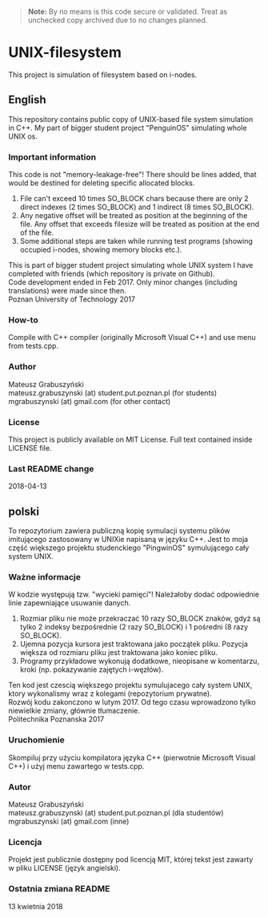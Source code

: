> **Note:** By no means is this code secure or validated. Treat as unchecked copy archived due to no changes planned.

# UNIX-filesystem
This project is simulation of filesystem based on i-nodes.

## English
This repository contains public copy of UNIX-based file system simulation in C++. My part of bigger student project "PenguinOS" simulating whole UNIX os.

### Important information
This code is not "memory-leakage-free"! There should be lines added, that would be destined for deleting specific allocated blocks.
1) File can't exceed 10 times SO_BLOCK chars because there are only 2 direct indexes (2 times SO_BLOCK) and 1 indirect (8 times SO_BLOCK).
2) Any negative offset will be treated as position at the beginning of the file. Any offset that exceeds filesize will be treated as position at the end of the file.
3) Some additional steps are taken while running test programs (showing occupied i-nodes, showing memory blocks etc.).

This is part of bigger student project simulating whole UNIX system I have completed with friends (which repository is private on Github).  
Code development ended in Feb 2017. Only minor changes (including translations) were made since then.  
Poznan University of Technology 2017

### How-to
Compile with C++ compiler (originally Microsoft Visual C++) and use menu from tests.cpp.

### Author
Mateusz Grabuszyński  
mateusz.grabuszynski (at) student.put.poznan.pl (for students)  
mgrabuszynski (at) gmail.com (for other contact)

### License
This project is publicly available on MIT License. Full text contained inside LICENSE file.

### Last README change
2018-04-13

## polski 
To repozytorium zawiera publiczną kopię symulacji systemu plików imitującego zastosowany w UNIXie napisaną w języku C++. Jest to moja część większego projektu studenckiego "PingwinOS" symulującego cały system UNIX.

### Ważne informacje
W kodzie występują tzw. "wycieki pamięci"! Należałoby dodać odpowiednie linie zapewniające usuwanie danych.
1) Rozmiar pliku nie może przekraczać 10 razy SO_BLOCK znaków, gdyż są tylko 2 indeksy bezpośrednie (2 razy SO_BLOCK) i 1 pośredni (8 razy SO_BLOCK).
2) Ujemna pozycja kursora jest traktowana jako początek pliku. Pozycja większa od rozmiaru pliku jest traktowana jako koniec pliku.
3) Programy przykładowe wykonują dodatkowe, nieopisane w komentarzu, kroki (np. pokazywanie zajętych i-węzłów).

Ten kod jest czescią większego projektu symulujacego cały system UNIX, ktory wykonalismy wraz z kolegami (repozytorium prywatne).  
Rozwój kodu zakonczono w lutym 2017. Od tego czasu wprowadzono tylko niewielkie zmiany, głównie tłumaczenie.  
Politechnika Poznanska 2017

### Uruchomienie
Skompiluj przy użyciu kompilatora języka C++ (pierwotnie Microsoft Visual C++) i użyj menu zawartego w tests.cpp.

### Autor
Mateusz Grabuszyński  
mateusz.grabuszynski (at) student.put.poznan.pl (dla studentów)  
mgrabuszynski (at) gmail.com (inne)

### Licencja
Projekt jest publicznie dostępny pod licencją MIT, której tekst jest zawarty w pliku LICENSE (język angielski).

### Ostatnia zmiana README
13 kwietnia 2018
